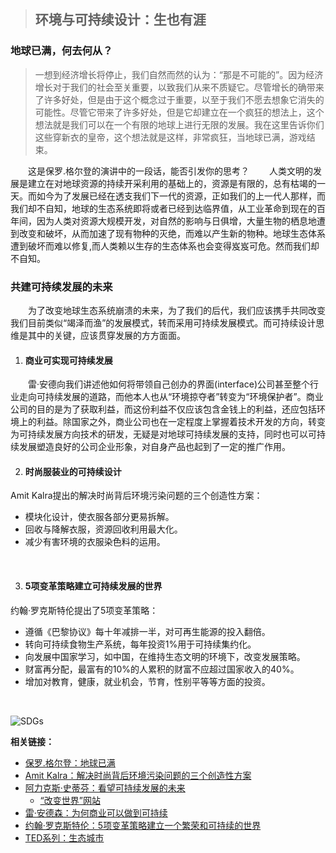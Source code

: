 > ## 环境与可持续设计：生也有涯

### 地球已满，何去何从？

> 一想到经济增长将停止，我们自然而然的认为：“那是不可能的”。因为经济增长对于我们的社会至关重要，以致我们从来不质疑它。尽管增长的确带来了许多好处，但是由于这个概念过于重要，以至于我们不愿去想象它消失的可能性。尽管它带来了许多好处，但是它却建立在一个疯狂的想法上，这个想法就是我们可以在一个有限的地球上进行无限的发展。我在这里告诉你们这些穿新衣的皇帝，这个想法就是这样，非常疯狂，当地球已满，游戏结束。

&emsp;&emsp;这是保罗.格尔登的演讲中的一段话，能否引发你的思考？
&emsp;&emsp;人类文明的发展是建立在对地球资源的持续开采利用的基础上的，资源是有限的，总有枯竭的一天。而如今为了发展已经在透支我们下一代的资源，正如我们的上一代人那样，而我们却不自知，地球的生态系统即将或者已经到达临界值，从工业革命到现在的百年间，因为人类对资源大规模开发，对自然的影响与日俱增，大量生物的栖息地遭到改变和破坏，从而加速了现有物种的灭绝，而难以产生新的物种。地球生态体系遭到破坏而难以修复,而人类赖以生存的生态体系也会变得岌岌可危。然而我们却不自知。


### 共建可持续发展的未来

&emsp;&emsp;为了改变地球生态系统崩溃的未来，为了我们的后代，我们应该携手共同改变我们目前类似“竭泽而渔”的发展模式，转而采用可持续发展模式。而可持续设计思维是其中的关键，应该贯穿发展的方方面面。

1. #### 商业可实现可持续发展

&emsp;&emsp;雷·安德向我们讲述他如何将带领自己创办的界面(interface)公司甚至整个行业走向可持续发展的道路，而他本人也从“环境掠夺者”转变为“环境保护者”。商业公司的目的是为了获取利益，而这份利益不仅应该包含金钱上的利益，还应包括环境上的利益。除国家之外，商业公司也在一定程度上掌握着技术开发的方向，转变为可持续发展方向技术的研发，无疑是对地球可持续发展的支持，同时也可以可持续发展塑造良好的公司企业形象，对自身产品也起到了一定的推广作用。

2. #### 时尚服装业的可持续设计

Amit Kalra提出的解决时尚背后环境污染问题的三个创造性方案：

- 模块化设计，使衣服各部分更易拆解。
- 回收与降解衣服，资源回收利用最大化。
- 减少有害环境的衣服染色料的运用。

&emsp;&emsp;

3. #### 5项变革策略建立可持续发展的世界

约翰·罗克斯特伦提出了5项变革策略：

- 遵循《巴黎协议》每十年减排一半，对可再生能源的投入翻倍。
- 转向可持续食物生产系统，每年投资1%用于可持续集约化。
- 向发展中国家学习，如中国，在维持生态文明的环境下，改变发展策略。
- 财富再分配，最富有的10%的人累积的财富不应超过国家收入的40%。
- 增加对教育，健康，就业机会，节育，性别平等等方面的投资。

&emsp;&emsp;

![SDGs](http://www.bigpost.com.my/wp-content/uploads/2018/06/C_2018_SDG_Poster_without_UN_emblem-1024x791.png)

**相关链接：**
- [保罗.格尔登：地球已满](https://www.ted.com/talks/paul_gilding_the_earth_is_full?&language=zh-cn)
- [Amit Kalra：解决时尚背后环境污染问题的三个创造性方案](https://www.ted.com/talks/amit_kalra_3_creative_ways_to_fix_fashion_s_waste_problem?&language=zh-cn)
- [阿力克斯·史蒂芬：看望可持续发展的未来](https://www.ted.com/talks/alex_steffen_sees_a_sustainable_future?&language=zh-cn)
    - [“改变世界”网站](https://worldchanging.gvng.org/)
- [雷·安德森：为何商业可以做到可持续](https://www.ted.com/talks/ray_anderson_on_the_business_logic_of_sustainability?&language=zh-CN)
- [约翰·罗克斯特伦：5项变革策略建立一个繁荣和可持续的世界](https://www.ted.com/talks/johan_rockstrom_5_transformational_policies_for_a_prosperous_and_sustainable_world?&language=zh-cn)
- [TED系列：生态城市](https://www.ted.com/read/ted-studies/urban-planning)
